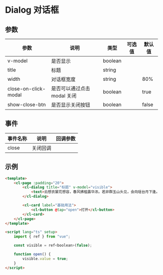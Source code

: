# Dialog 对话框

## 参数

| 参数                 | 说明                        | 类型    | 可选值 | 默认值 |
| -------------------- | --------------------------- | ------- | ------ | ------ |
| v-model              | 是否显示                    | boolean |        |        |
| title                | 标题                        | string  |
| width                | 对话框宽度                  | string  |        | 80%    |
| close-on-click-modal | 是否可以通过点击 modal 关闭 | boolean |        | true   |
| show-close-btn       | 是否显示关闭按钮            | boolean |        | false  |

## 事件

| 事件名称 | 说明     | 回调参数 |
| -------- | -------- | -------- |
| close    | 关闭回调 |          |

## 示例

```html
<template>
	<cl-page :padding="20">
		<cl-dialog title="标题" v-model="visible">
			<text>云想衣裳花想容，春风拂槛露华浓。若非群玉山头见，会向瑶台月下逢。</text>
		</cl-dialog>

		<cl-card label="基础用法">
			<cl-button @tap="open">打开</cl-button>
		</cl-card>
	</cl-page>
</template>

<script lang="ts" setup>
	import { ref } from "vue";

	const visible = ref<boolean>(false);

	function open() {
		visible.value = true;
	}
</script>
```
